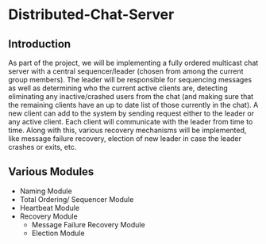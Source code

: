 # Distributed-Chat-Server

## Introduction
As part of the project, we will be implementing a fully ordered multicast chat server with  a central sequencer/leader (chosen from among the current group members). The leader will be responsible for sequencing messages as well as determining who the current active clients are, detecting eliminating any inactive/crashed users from the chat (and making sure that the remaining clients have an up to date list of those currently in the chat). A new client can add to the system by sending request either to the leader or any active client. Each client will communicate with the leader from time to time. Along with this, various recovery mechanisms will be implemented, like message failure recovery, election of new leader in case the leader crashes or exits, etc.

## Various Modules
- Naming Module
- Total Ordering/ Sequencer Module
- Heartbeat Module
- Recovery Module
  - Message Failure Recovery Module
  - Election Module
